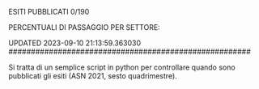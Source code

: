 ESITI PUBBLICATI 0/190 

PERCENTUALI DI PASSAGGIO PER SETTORE:

UPDATED 2023-09-10 21:13:59.363030
###################################################### 

Si tratta di un semplice script in python per controllare quando sono pubblicati gli esiti (ASN 2021, sesto quadrimestre).

